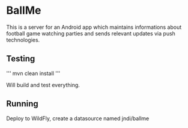 # BallMe

This is a server for an Android app which maintains informations about football game watching parties and sends relevant updates via push technologies.

## Testing

'''
mvn clean install
'''

Will build and test everything.

## Running

Deploy to WildFly, create a datasource named jndi/ballme

